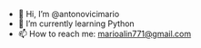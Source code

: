 - 👋 Hi, I’m @antonovicimario
- 📓 I’m currently learning Python
- 📫 How to reach me: marioalin771@gmail.com

<!---
antonovicimario/antonovicimario is a ✨ special ✨ repository because its `README.md` (this file) appears on your GitHub profile.
You can click the Preview link to take a look at your changes.
--->
